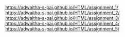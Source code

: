 https://adwaitha-s-pai.github.io/HTML/assignment_1/
<br>
https://adwaitha-s-pai.github.io/HTML/assignment_2/
<br>
https://adwaitha-s-pai.github.io/HTML/assignment_3/
<br>
https://adwaitha-s-pai.github.io/HTML/assignment_4/
<br>
https://adwaitha-s-pai.github.io/HTML/assignment_5/
